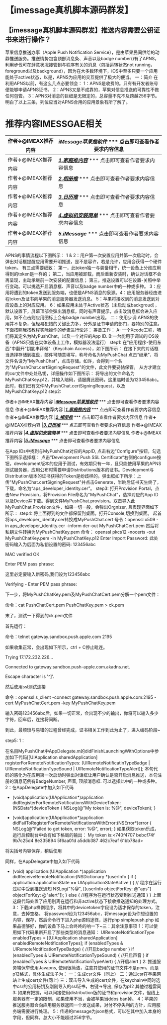 # 【imessage真机脚本源码群发】

## 【imessage真机脚本源码群发】推送内容需要公钥证书来进行操作？
苹果信息推送办事（Apple Push Notification Service），是由苹果民间供给的动静推送服务。推送情势包含顶部消息条、声音以及badge number()有了APNS，利用步伐可在肆意状况接管到与程序有关的消息（包括运转状态not running，foreground以及background），因为在大多数环境下，iOS中至多只要一个应用能处于active状态，以是，APNS为应用的交互提供了极大的便当。
一：简介
在利用APNS以前，有这么几点必要领会：
1：APNS是收费的。只有有开发者账号便能够申请APNS证书。
2：APNS又是不成靠的，苹果对信息推送的可靠性不做任何包管。
3：APNS对消息的巨细是无限定的，总容量不克不及跨越256字节。
明白了以上三条，列位应当对APNS合用的应用景象有所了解了。

# 推荐内容IMESSGAE相关

作者✈️@IMEAX推荐内容     |[***iMessage苹果推软件***](https://t.me/IMEAX) *** 点击即可查看作者要求内容信息
-------- | -----
作者✈️@IMEAX推荐内容     |[***1.家庭推内容***](https://t.me/IMEAX) *** 点击即可查看作者要求内容信息
作者✈️@IMEAX推荐内容     |[***2.相册推***](https://t.me/IMEAX) *** 点击即可查看作者要求内容信息
作者✈️@IMEAX推荐内容     |[***3.日历推***](https://t.me/IMEAX) *** 点击即可查看作者要求内容信息
作者✈️@IMEAX推荐内容     |[***4.虚拟机安装简单***](https://t.me/IMEAX) *** 点击即可查看作者要求内容信息
作者✈️@IMEAX推荐内容     |[***5.iMessage***](https://t.me/IMEAX) *** 点击即可查看作者要求内容信息


APNS的事情流程以下图所示：
1 & 2：用户第一次安置应用并第一次启动时，会弹出对话框提醒应用需要开明推送，是不是容许，若是允许，应用会获得一个硬件token。
有三点需要细致：
第一，此token独一与装备相干，统一设备上分歧应用得到的token是一样的；
第二，当应用被卸载，而后重新安装时，确认对话框不会再呈现，主动承继前一次安装的配置信息；
第三，推送设置可以在设置-关照中举行变动。可以挑选开启消息框、声音以及badge number中的一种或多种。
3：应用将遭到的token发送到服务端，也便是APNS消息的泉源。4：应用服务器经由进程token及证书向苹果的消息服务器发送消息。
5：苹果将接收到的消息发送到对应设备上的对应应用。
6：如果应用未处于Active状态（未启动或backgroud），默认设置下，屏幕顶部会弹出消息框，同时有声音提示，点击改消息框会进入应用，如不点击则应用图标上会有badge number出现。
二：使用步调
APNS的使用并不复杂，但轻易犯错的关键比力多，分外是证书申请的部门，要特别的注意。
下面按照我按教程实际操作的步骤进行论述：
筹备工作：
A: 一个Xcode工程，咱们将其定名为MyPushChat，以及一个对应的App ID.
B:一台能用于调试的iOS设备（APNS只能在实体设备上工作，模拟器没法运行）
step1:
在"应用程序-使用东西"中翻开"钥匙串拜候"（Keychain Access），如下图所示：
在接下来的对话框当选择存储到磁盘，邮件可随意填写，称号命名为MyPushChat
点击“继承”，将文件名设为"MyPushChat"，点击存储。如许，会得到一个名为"MyPushChat.certSigningRequest"的文件，此文件要妥帖保管。
从方才建立的csr文件中处处私钥，详细操作如下图所示：
将导出的文件命名为MyPushChatKey.p12，并输入暗码，请服膺此密码，这里临时设为123456abc。
此时，我们已有文件MyPushChat.certSigningRequest，以及MyPushChatKey.p12
step2:

作者✈️@IMEAX推荐内容     |[***iMessage苹果推软件***](https://t.me/IMEAX) *** 点击即可查看作者要求内容信息
作者✈️@IMEAX推荐内容     |[***1.家庭推内容***](https://t.me/IMEAX) *** 点击即可查看作者要求内容信息
作者✈️@IMEAX推荐内容     |[***2.相册推***](https://t.me/IMEAX) *** 点击即可查看作者要求内容信息
作者✈️@IMEAX推荐内容     |[***3.日历推***](https://t.me/IMEAX) *** 点击即可查看作者要求内容信息
作者✈️@IMEAX推荐内容     |[***4.虚拟机安装简单***](https://t.me/IMEAX) *** 点击即可查看作者要求内容信息
作者✈️@IMEAX推荐内容     |[***5.iMessage***](https://t.me/IMEAX) *** 点击即可查看作者要求内容信息

在App IDs中找到与MyPushChat对应的AppID, 点击右边"Configure"按钮，勾选下图所示选择框：
点击”Development Push SSL Certificate“右侧的configure按钮，development版本的应用于测试，有效期只有一年，且只能使用苹果的APNS测试服务器，应用公布时需要申请Distributions版本的证书。Development与Distribution版本的证书获得的Token是纷歧样的。弹出框如下所示：上传"MyPushChat.certSigningRequest"并点击Generate，半晌后证书天生终了，下载，命名为“aps_developer_identity.cer”。
step3:
打开Provision Portal，点击New Provision，将Provision File命名为"MyPushChat"，选择对应的App ID 以及Device并下载。得到文件MyPushChat.provision。双击导入此MyPushChat.Provision文件，如果一切一般，会弹出Orgnizer, 且表现界面如下所示：
step4:
将上面得到的文件都保留到桌面。打开Console,切换到桌面。
起首将aps_developer_identity.cer转换成MyPushChat.cert
号令：openssl x509 -in aps_developer_identity.cer -inform der-out MyPushChatCert.pem
然后将私钥文件转换为MyPushChatKey.pem
命令：
openssl pkcs12 -nocerts -out MyPushChatKey.pem -in MyPushChatKey.p12
Enter Import Password:
此处密码输入为后面为私钥设置的密码: 123456abc

MAC verified OK

Enter PEM pass phrase:

这里必定要输入新密码,我们设为123456abc

Verifying - Enter PEM pass phrase:



下一步，将MyPushChatKey.pem及MyPushChatCert.pem分解一个pem文件：

命令：cat PushChatCert.pem PushChatKey.pem > ck.pem



末了，测试一下得到的ck.pem文件

首先运行：

命令：telnet gateway.sandbox.push.apple.com 2195

如果收集正常，会出现如下所示，ctrl + C停止毗连。

Trying 17.172.232.226...

Connected to gateway.sandbox.push-apple.com.akadns.net.

Escape character is '^]'.



然后使用ssl测试连接

命令：openssl s_client -connect gateway.sandbox.push.apple.com:2195 -cert MyPushChatCert.pem -key MyPushChatKey.pem

输入密码123456abc后，如果一切正常，会出现不少的输出，你将可以输入多少字符，回车后，连接将间断。



到此，最烦琐与易错的过程曾经完成，证书相关工作到此为止了，进入编码阶段~



step5:
1：

在名目MyPushChat中AppDelegate.m的didFinishLaunchingWithOptions中参加如下代码[[UIApplication sharedApplication] registerForRemoteNotificationTypes:
		(UIRemoteNotificatinTypeBadge | UIRemoteNotificationTypeSound | UIRemoteNotificationTypeAlert)];
本句代码的感化为在应用第一次启动时弹出对话框让用户确认是否开启消息推送，本句注册的消息范例有BadgeNumber, 声音, 顶部消息框. 可以选择此中的一种或多种。
2：在AppDelegate中加入如下代码

- (void)application:(UIApplication*)application didRegisterForRemoteNotificationsWithDeviceToken:(NSData*)deviceToken
{
	NSLog(@"My token is: %@", deviceToken);
}
 
- (void)application:(UIApplication*)application didFailToRegisterForRemoteNotificationsWithError:(NSError*)error
{
	NSLog(@"Failed to get token, error: %@", error);
}
如果获取token乐成，运行后控制台中会有如下格局的输出：
My token is:<740f4707 bebcf74f 9b7c25d4 8e335894 5f6aa01d a5ddb387 462c7eaf 61bb78ad>

将尖括号内容保存，稍后使用

同样，在AppDelegate中加入如下代码


- (void) application:(UIApplication *)application didReceiveRemoteNotification:(NSDictionary *)userInfo 
{
    if ( application.applicationState == UIApplicationStateActive ) {
        // 程序在运行过程中受到推送通知
        NSLog("%@", [[userInfo objectForKey: @"aps"] objectForKey: @"alert"]);
    } else {
        //程序为在运行状态受到推送通知
    }
}
上面这段代码处置了应用别离在运行和非active状态下接收推送通知的处理方式。
3：下载php样例程序，将其中的devicetoken字段设为适才保存的token，注意，去掉空格。
将password设为123456abc，将message设为你想设置的内容，保存，然后命令行下进入php源码途径，运行php simplepush.php
如果品德够好，你的设备下马上会咚咚的响一下~三：其余注意事项
1：可以使用如下代码果断开启了那些类型的消息通知：
UIRemoteNotificationType enabledTypes = [[UIApplication sharedApplication] enabledRemoteNotificationTypes];
if (enabledTypes & UIRemoteNotificationTypeBadge) {
//开启badge number
}
if (enabledTypes & UIRemoteNotificationTypeSound) {
//开启声音
}
if (enabledTypes & UIRemoteNotificationTypeAlert) {
//开启alert
}
2: 推送服务端保举使用Javapns, 使用很简洁，注意其使用的证书文件不是pem，而是p12格式，具体生成法子为：
一：生成csr文件（同上）
二：通过csr在苹果网站上生成cert文件(同上)
三：双击导入生成的cert文件，在keychain中同时选中csr的公用秘钥及刚刚导入的ssl证书，右键->导出, 保存为p12
其他过程雷同
3: 如果有把握，可以间接使用distribution版的证书和provision文件，但线上服务器有一定的限制，如果使用不当，会被苹果当ddos ban掉。
4：苹果的推送服务器会向应用服务器返回一个发送成果，对付不停失利的方针，应用服务端需要进行处理。
5：传递的message为json格式，可以在其中加入本身的字段，但同样，总大小不能超过256字节。
